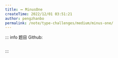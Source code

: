 ```yaml
---
title: ➖ MinusOne
createTime: 2022/12/01 03:51:21
author: pengzhanbo
permalink: /note/type-challenges/medium/minus-one/
---
```


::: info 题目
Github: []()

```ts
```
:::
